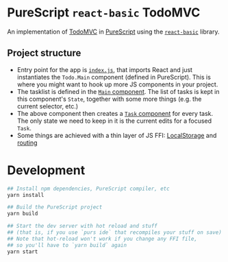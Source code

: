 # PureScript `react-basic` TodoMVC

An implementation of [TodoMVC](http://todomvc.com/) in [PureScript](http://www.purescript.org/) using the [`react-basic`](https://github.com/lumihq/purescript-react-basic) library.

## Project structure

- Entry point for the app is [`index.js`](https://github.com/f-f/purescript-react-basic-todomvc/blob/master/index.js),
  that imports React and just instantiates the `Todo.Main` component (defined in PureScript).
  This is where you might want to hook up more JS components in your project.
- The tasklist is defined in the [`Main` component](https://github.com/f-f/purescript-react-basic-todomvc/blob/master/src/Todo/Main.purs).
  The list of tasks is kept in this component's `State`, together with some more things (e.g. the current selector, etc.)
- The above component then creates a [`Task` component](https://github.com/f-f/purescript-react-basic-todomvc/blob/master/src/Todo/Task.purs) for every task.
  The only state we need to keep in it is the current edits for a focused `Task`.
- Some things are achieved with a thin layer of JS FFI: [LocalStorage](https://github.com/f-f/purescript-react-basic-todomvc/blob/master/src/LocalStorage.js) and [routing](https://github.com/f-f/purescript-react-basic-todomvc/blob/master/src/Todo/Main.js)

# Development

```bash
## Install npm dependencies, PureScript compiler, etc
yarn install

## Build the PureScript project
yarn build

## Start the dev server with hot reload and stuff
## (that is, if you use `purs ide` that recompiles your stuff on save)
## Note that hot-reload won't work if you change any FFI file,
## so you'll have to `yarn build` again
yarn start
```
